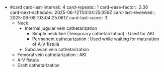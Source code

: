 - #card
  card-last-interval:: 4
  card-repeats:: 1
  card-ease-factor:: 2.36
  card-next-schedule:: 2025-06-12T03:04:25.059Z
  card-last-reviewed:: 2025-06-08T03:04:25.061Z
  card-last-score:: 3
	- Neck
		- Internal jugular vein cathetarization
			- Simple neck line (Temporary cathetarization) : Used for AKI
			- Permanent cathetarization : Used while waiting for maturation of A-V fistula
		- Subclavian vein cathetarization
	- Femoral vein cathetarization : AKI
	- A-V fistula
	- Graft cathetarization